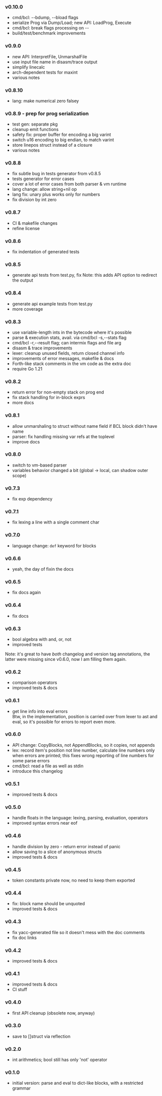 ### v0.10.0
* cmd/bcl: --bdump, --bload flags
* serialize Prog via Dump/Load; new API: LoadProg, Execute 
* cmd/bcl: break flags processing on --
* build/test/benchmark improvements

### v0.9.0
* new API: InterpretFile, UnmarshalFile
* use input file name in disasm/trace output
* simplify linecalc
* arch-dependent tests for maxint
* various notes

### v0.8.10
* lang: make numerical zero falsey

### v0.8.9 - prep for prog serialization
* test gen: separate pkg
* cleanup emit functions
* safety fix: proper buffer for encoding a big varint
* switch u16 encoding to big endian, to match varint
* store linepos struct instead of a closure
* various notes

### v0.8.8
* fix subtle bug in tests generator from v0.8.5
* tests generator for error cases
* cover a lot of error cases from both parser & vm runtime
* lang change: allow string+nil op
* lang fix: unary plus works only for numbers
* fix division by int zero

### v0.8.7
* CI & makefile changes
* refine license

### v0.8.6
* fix indentation of generated tests

### v0.8.5
* generate api tests from test.py, fix
  Note: this adds API option to redirect the output

### v0.8.4
* generate api example tests from test.py
* more coverage

### v0.8.3
* use variable-length ints in the bytecode where it's possible
* parse & execution stats, avail. via cmd/bcl -s,--stats flag
* cmd/bcl -r,--result flag; can intermix flags and file arg
* disasm & trace improvements
* lexer: cleanup unused fields, return closed channel info
* improvements of error messages, makefile & docs
* Forth-like stack comments in the vm code as the extra doc
* require Go 1.21

### v0.8.2
* return error for non-empty stack on prog end
* fix stack handling for in-block exprs
* more docs

### v0.8.1
* allow unmarshaling to struct without name field if BCL block didn't have name
* parser: fix handling missing var refs at the toplevel
* improve docs

### v0.8.0
* switch to vm-based parser
* variables behavior changed a bit (global -> local, can shadow outer scope)

### v0.7.3
* fix exp dependency

### v0.7.1
* fix lexing a line with a single comment char

### v0.7.0
* language change: `def` keyword for blocks 

### v0.6.6
* yeah, the day of fixin the docs

### v0.6.5
* fix docs again

### v0.6.4
* fix docs

### v0.6.3
* bool algebra with and, or, not
* improved tests

Note: it's great to have _both_ changelog and version tag annotations,
the latter were missing since v0.6.0, now I am filling them again.

### v0.6.2
* comparison operators
* improved tests & docs

### v0.6.1
* get line info into eval errors
  <br> Btw, in the implementation,
  position is carried over from lexer to ast and eval,
  so it's possible for errors to report even more.

### v0.6.0
* API change: CopyBlocks, not AppendBlocks, so it copies, not appends
* lex: record item's position not line number,
  calculate line numbers only when errors are printed;
  this fixes wrong reporting of line numbers for some parse errors
* cmd/bcl: read a file as well as stdin
* introduce this changelog

### v0.5.1
* improved tests & docs

### v0.5.0
* handle floats in the language: lexing, parsing, evaluation, operators
* improved syntax errors near eof

### v0.4.6
* handle division by zero - return error instead of panic
* allow saving to a slice of anonymous structs
* improved tests & docs

### v0.4.5
* token constants private now, no need to keep them exported

### v0.4.4
* fix: block name should be unquoted
* improved tests & docs

### v0.4.3
* fix yacc-generated file so it doesn't mess with the doc comments
* fix doc links

### v0.4.2
* improved tests & docs

### v0.4.1
* improved tests & docs
* CI stuff

### v0.4.0
* first API cleanup (obsolete now, anyway)

### v0.3.0
* save to []struct via reflection

### v0.2.0
* int arithmetics; bool still has only 'not' operator

### v0.1.0
* initial version: parse and eval to dict-like blocks, with a restricted grammar

